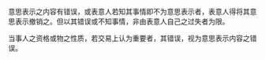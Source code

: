 意思表示之内容有错误，或表意人若知其事情即不为意思表示者，表意人得将其意思表示撤销之。但以其错误或不知事情，非由表意人自己之过失者为限。

当事人之资格或物之性质，若交易上认为重要者，其错误，视为意思表示内容之错误。